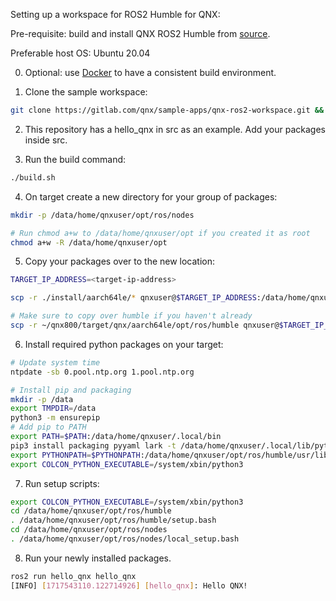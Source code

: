 Setting up a workspace for ROS2 Humble for QNX:

Pre-requisite: build and install QNX ROS2 Humble from [source](https://gitlab.com/qnx/ports/build-files/-/blob/main/ports/ros2/README.md).

Preferable host OS: Ubuntu 20.04

0. Optional: use [Docker](https://gitlab.com/qnx/ports/build-files/-/blob/main/docker/README.md) to have a consistent build environment.

1. Clone the sample workspace:
```bash
git clone https://gitlab.com/qnx/sample-apps/qnx-ros2-workspace.git && cd qnx-ros2-workspace
```

2. This repository has a hello_qnx in src as an example. Add your packages inside src.

3. Run the build command:
```bash
./build.sh
```

4. On target create a new directory for your group of packages:
```bash
mkdir -p /data/home/qnxuser/opt/ros/nodes

# Run chmod a+w to /data/home/qnxuser/opt if you created it as root
chmod a+w -R /data/home/qnxuser/opt
```

5. Copy your packages over to the new location:
```bash
TARGET_IP_ADDRESS=<target-ip-address>

scp -r ./install/aarch64le/* qnxuser@$TARGET_IP_ADDRESS:/data/home/qnxuser/opt/ros/nodes

# Make sure to copy over humble if you haven't already
scp -r ~/qnx800/target/qnx/aarch64le/opt/ros/humble qnxuser@$TARGET_IP_ADDRESS:/data/home/qnxuser/opt/ros/
```

6. Install required python packages on your target:
```bash
# Update system time
ntpdate -sb 0.pool.ntp.org 1.pool.ntp.org

# Install pip and packaging
mkdir -p /data
export TMPDIR=/data
python3 -m ensurepip
# Add pip to PATH
export PATH=$PATH:/data/home/qnxuser/.local/bin
pip3 install packaging pyyaml lark -t /data/home/qnxuser/.local/lib/python3.11/site-packages/
export PYTHONPATH=$PYTHONPATH:/data/home/qnxuser/opt/ros/humble/usr/lib/python3.11/site-packages/:/data/home/qnxuser/.local/lib/python3.11/site-packages/
export COLCON_PYTHON_EXECUTABLE=/system/xbin/python3
```

7. Run setup scripts:
```bash
export COLCON_PYTHON_EXECUTABLE=/system/xbin/python3
cd /data/home/qnxuser/opt/ros/humble
. /data/home/qnxuser/opt/ros/humble/setup.bash
cd /data/home/qnxuser/opt/ros/nodes
. /data/home/qnxuser/opt/ros/nodes/local_setup.bash
```

8. Run your newly installed packages.
```bash
ros2 run hello_qnx hello_qnx
[INFO] [1717543110.122714926] [hello_qnx]: Hello QNX!
```

